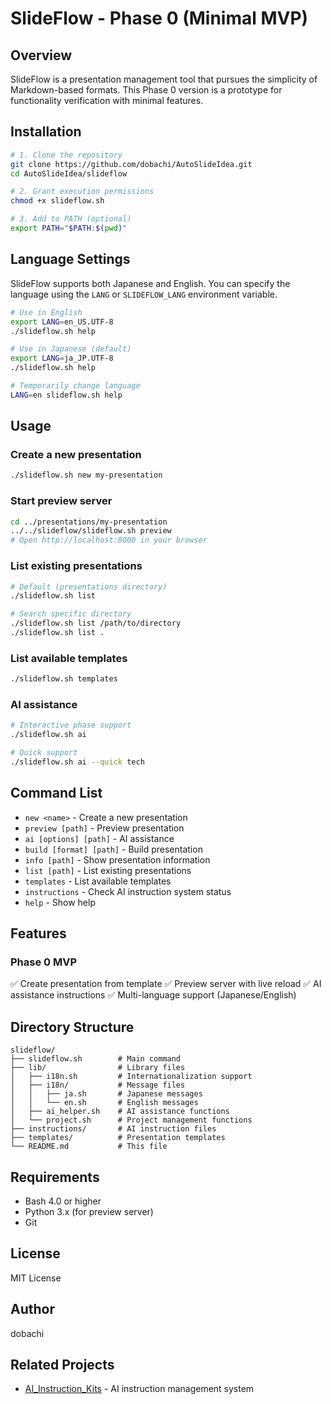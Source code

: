 # SlideFlow - Phase 0 (Minimal MVP)

## Overview

SlideFlow is a presentation management tool that pursues the simplicity of Markdown-based formats.
This Phase 0 version is a prototype for functionality verification with minimal features.

## Installation

```bash
# 1. Clone the repository
git clone https://github.com/dobachi/AutoSlideIdea.git
cd AutoSlideIdea/slideflow

# 2. Grant execution permissions
chmod +x slideflow.sh

# 3. Add to PATH (optional)
export PATH="$PATH:$(pwd)"
```

## Language Settings

SlideFlow supports both Japanese and English. You can specify the language using the `LANG` or `SLIDEFLOW_LANG` environment variable.

```bash
# Use in English
export LANG=en_US.UTF-8
./slideflow.sh help

# Use in Japanese (default)
export LANG=ja_JP.UTF-8
./slideflow.sh help

# Temporarily change language
LANG=en slideflow.sh help
```

## Usage

### Create a new presentation

```bash
./slideflow.sh new my-presentation
```

### Start preview server

```bash
cd ../presentations/my-presentation
../../slideflow/slideflow.sh preview
# Open http://localhost:8000 in your browser
```

### List existing presentations

```bash
# Default (presentations directory)
./slideflow.sh list

# Search specific directory
./slideflow.sh list /path/to/directory
./slideflow.sh list .
```

### List available templates

```bash
./slideflow.sh templates
```

### AI assistance

```bash
# Interactive phase support
./slideflow.sh ai

# Quick support
./slideflow.sh ai --quick tech
```

## Command List

- `new <name>` - Create a new presentation
- `preview [path]` - Preview presentation
- `ai [options] [path]` - AI assistance
- `build [format] [path]` - Build presentation
- `info [path]` - Show presentation information
- `list [path]` - List existing presentations
- `templates` - List available templates
- `instructions` - Check AI instruction system status
- `help` - Show help

## Features

### Phase 0 MVP
✅ Create presentation from template
✅ Preview server with live reload
✅ AI assistance instructions
✅ Multi-language support (Japanese/English)

## Directory Structure

```
slideflow/
├── slideflow.sh        # Main command
├── lib/                # Library files
│   ├── i18n.sh         # Internationalization support
│   ├── i18n/           # Message files
│   │   ├── ja.sh       # Japanese messages
│   │   └── en.sh       # English messages
│   ├── ai_helper.sh    # AI assistance functions
│   └── project.sh      # Project management functions
├── instructions/       # AI instruction files
├── templates/          # Presentation templates
└── README.md           # This file
```

## Requirements

- Bash 4.0 or higher
- Python 3.x (for preview server)
- Git

## License

MIT License

## Author

dobachi

## Related Projects

- [AI_Instruction_Kits](https://github.com/dobachi/AI_Instruction_Kits) - AI instruction management system